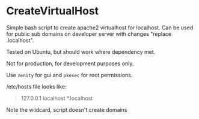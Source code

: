 # CreateVirtualHost
Simple bash script to create apache2 virtualhost for localhost. Can be used for public sub domains on developer server with changes "replace .localhost".

Tested on Ubuntu, but should work where dependency met.

Not for production, for development purposes only.

Use `zenity` for gui and `pkexec` for root permissions.

/etc/hosts file looks like:
>127.0.0.1	localhost	*.localhost

Note the wildcard, script doesn't create domains	
